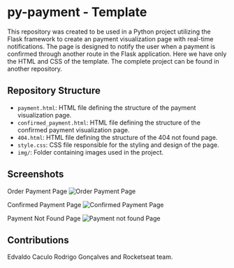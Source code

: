 # py-payment - Template

This repository was created to be used in a Python project utilizing the Flask framework to create an payment visualization page with real-time notifications. The page is designed to notify the user when a payment is confirmed through another route in the Flask application. Here we have only the HTML and CSS of the template. The complete project can be found in another repository.

## Repository Structure

- `payment.html`: HTML file defining the structure of the payment visualization page.
- `confirmed_payment.html`: HTML file defining the structure of the confirmed payment visualization page.
- `404.html`: HTML file defining the structure of the 404 not found page.
- `style.css`: CSS file responsible for the styling and design of the page.
- `img/`: Folder containing images used in the project.


## Screenshots
Order Payment Page
![Order Payment Page](/screenshots/screenshot_1.png)

Confirmed Payment Page
![Confirmed Payment Page](/screenshots/screenshot_2.png)

Payment Not Found Page
![Payment not found Page](/screenshots/screenshot_3.png)
## Contributions

Edvaldo Caculo
Rodrigo Gonçalves and Rocketseat team.
